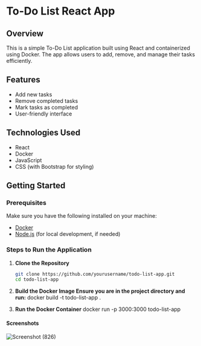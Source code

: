 # To-Do List React App

## Overview
This is a simple To-Do List application built using React and containerized using Docker. The app allows users to add, remove, and manage their tasks efficiently.

## Features
- Add new tasks
- Remove completed tasks
- Mark tasks as completed
- User-friendly interface

## Technologies Used
- React
- Docker
- JavaScript
- CSS (with Bootstrap for styling)

## Getting Started

### Prerequisites
Make sure you have the following installed on your machine:
- [Docker](https://www.docker.com/get-started) 
- [Node.js](https://nodejs.org/) (for local development, if needed)

### Steps to Run the Application

1. **Clone the Repository**
   ```bash
   git clone https://github.com/yourusername/todo-list-app.git
   cd todo-list-app
   
2. **Build the Docker Image Ensure you are in the project directory and run:**
docker build -t todo-list-app .

3. **Run the Docker Container**
   docker run -p 3000:3000 todo-list-app

#### Screenshots
![Screenshot (826)](https://github.com/user-attachments/assets/d132963f-f89c-4569-8a86-1632215a7b00)



